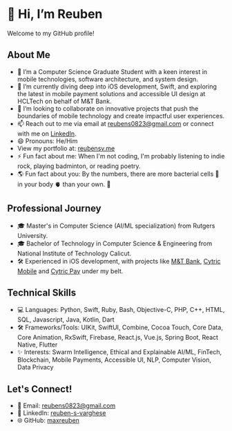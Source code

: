 # 👋 Hi, I’m Reuben

Welcome to my GitHub profile!

## About Me
- 👀 I’m a Computer Science Graduate Student with a keen interest in mobile technologies, software architecture, and system design.
- 🌱 I’m currently diving deep into iOS development, Swift, and exploring the latest in mobile payment solutions and accessible UI design at HCLTech on behalf of M&T Bank.
- 💞️ I’m looking to collaborate on innovative projects that push the boundaries of mobile technology and create impactful user experiences.
- 📫 Reach out to me via email at [reubens0823@gmail.com](mailto:reubens0823@gmail.com) or connect with me on [LinkedIn](https://www.linkedin.com/in/reuben-s-varghese).
- 😄 Pronouns: He/Him
- View my portfolio at: [reubensv.me](https://reubensv.me)
- ⚡ Fun fact about me: When I'm not coding, I'm probably listening to indie rock, playing badminton, or reading poetry.
- 🌎 Fun fact about you: By the numbers, there are more bacterial cells 🦠 in your body 🫀 than your own. 👀

## Professional Journey
- 🎓 Master's in Computer Science (AI/ML specialization) from Rutgers University.
- 🎓 Bachelor of Technology in Computer Science & Engineering from National Institute of Technology Calicut.
- 🛠️ Experienced in iOS development, with projects like [M&T Bank](https://apps.apple.com/us/app/m-t-mobile-banking/id397761931), [Cytric Mobile](https://apps.apple.com/us/app/cytric-mobile/id1325503848) and [Cytric Pay](https://cytric.amadeus.com/en/product/business-travel-payments) under my belt.

## Technical Skills
- 💻 Languages: Python, Swift, Ruby, Bash, Objective-C, PHP, C++, HTML, SQL, Javascript, Java, Kotlin, Dart
- 🛠️ Frameworks/Tools: UIKit, SwiftUI, Combine, Cocoa Touch, Core Data, Core Animation, RxSwift, Firebase, React.js, Vue.js, Spring Boot, React Native, Flutter
- ✨ Interests: Swarm Intelligence, Ethical and Explainable AI/ML, FinTech, Blockchain, Mobile Payments, Accessible UI, NLP, Computer Vision, Data Privacy

## Let's Connect!
- 📧 Email: [reubens0823@gmail.com](mailto:reubens0823@gmail.com)
- 🔗 LinkedIn: [reuben-s-varghese](https://www.linkedin.com/in/reuben-s-varghese)
- 🌐 GitHub: [maxreuben](https://github.com/maxreuben)


